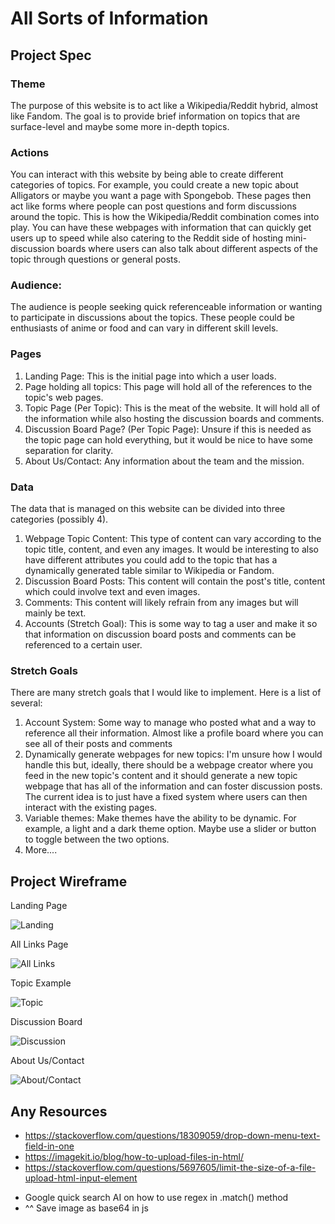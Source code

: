 # All Sorts of Information

## Project Spec

### Theme
The purpose of this website is to act like a Wikipedia/Reddit hybrid, almost like Fandom. The goal is to provide brief information on topics that are surface-level and maybe some more in-depth topics. 
### Actions
You can interact with this website by being able to create different categories of topics. For example, you could create a new topic about Alligators or maybe you want a page with Spongebob. These pages then act like forms where people can post questions and form discussions around the topic. This is how the Wikipedia/Reddit combination comes into play. You can have these webpages with information that can quickly get users up to speed while also catering to the Reddit side of hosting mini-discussion boards where users can also talk about different aspects of the topic through questions or general posts. 
### Audience:
The audience is people seeking quick referenceable information or wanting to participate in discussions about the topics. These people could be enthusiasts of anime or food and can vary in different skill levels.
### Pages
1. Landing Page: This is the initial page into which a user loads.
2. Page holding all topics: This page will hold all of the references to the topic's web pages. 
3. Topic Page (Per Topic): This is the meat of the website. It will hold all of the information while also hosting the discussion boards and comments.
4. Discussion Board Page? (Per Topic Page): Unsure if this is needed as the topic page can hold everything, but it would be nice to have some separation for clarity.
5. About Us/Contact: Any information about the team and the mission.

### Data 
The data that is managed on this website can be divided into three categories (possibly 4). 
1. Webpage Topic Content: This type of content can vary according to the topic title, content, and even any images. It would be interesting to also have different attributes you could add to the topic that has a dynamically generated table similar to Wikipedia or Fandom. 
2. Discussion Board Posts: This content will contain the post's title, content which could involve text and even images.
3. Comments: This content will likely refrain from any images but will mainly be text.
4. Accounts (Stretch Goal): This is some way to tag a user and make it so that information on discussion board posts and comments can be referenced to a certain user. 

### Stretch Goals
There are many stretch goals that I would like to implement. Here is a list of several:
1. Account System: Some way to manage who posted what and a way to reference all their information. Almost like a profile board where you can see all of their posts and comments
2. Dynamically generate webpages for new topics: I'm unsure how I would handle this but, ideally, there should be a webpage creator where you feed in the new topic's content and it should generate a new topic webpage that has all of the information and can foster discussion posts. The current idea is to just have a fixed system where users can then interact with the existing pages. 
3. Variable themes: Make themes have the ability to be dynamic. For example, a light and a dark theme option. Maybe use a slider or button to toggle between the two options.
4. More....

## Project Wireframe

Landing Page

![Landing](/img/landing.png)

All Links Page

![All Links](/img/all_links.png)

Topic Example

![Topic](/img/topic.png)

Discussion Board

![Discussion](/img/discussion_board.png)

About Us/Contact

![About/Contact](/img/aboutus_contact.png)


## Any Resources
* https://stackoverflow.com/questions/18309059/drop-down-menu-text-field-in-one
* https://imagekit.io/blog/how-to-upload-files-in-html/
* https://stackoverflow.com/questions/5697605/limit-the-size-of-a-file-upload-html-input-element
<!-- * https://dev.to/sbodi10/download-images-using-javascript-51a9 -->
* Google quick search AI on how to use regex in .match() method
* ^^ Save image as base64 in js